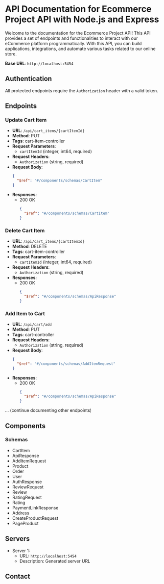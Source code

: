 

# API Documentation for Ecommerce Project API with Node.js and Express

Welcome to the documentation for the Ecommerce Project API! This API provides a set of endpoints and functionalities to interact with our eCommerce platform programmatically. With this API, you can build applications, integrations, and automate various tasks related to our online store.

**Base URL**: `http://localhost:5454`

## Authentication

All protected endpoints require the `Authorization` header with a valid token.

## Endpoints

### Update Cart Item

- **URL**: `/api/cart_items/{cartItemId}`
- **Method**: PUT
- **Tags**: cart-item-controller
- **Request Parameters**:
  - `cartItemId` (integer, int64, required)
- **Request Headers**:
  - `Authorization` (string, required)
- **Request Body**:
  ```json
  {
    "$ref": "#/components/schemas/CartItem"
  }
  ```
- **Responses**:
  - 200 OK
    ```json
    {
      "$ref": "#/components/schemas/CartItem"
    }
    ```

### Delete Cart Item

- **URL**: `/api/cart_items/{cartItemId}`
- **Method**: DELETE
- **Tags**: cart-item-controller
- **Request Parameters**:
  - `cartItemId` (integer, int64, required)
- **Request Headers**:
  - `Authorization` (string, required)
- **Responses**:
  - 200 OK
    ```json
    {
      "$ref": "#/components/schemas/ApiResponse"
    }
    ```

### Add Item to Cart

- **URL**: `/api/cart/add`
- **Method**: PUT
- **Tags**: cart-controller
- **Request Headers**:
  - `Authorization` (string, required)
- **Request Body**:
  ```json
  {
    "$ref": "#/components/schemas/AddItemRequest"
  }
  ```
- **Responses**:
  - 200 OK
    ```json
    {
      "$ref": "#/components/schemas/ApiResponse"
    }
    ```

... (continue documenting other endpoints)

## Components

### Schemas

- CartItem
- ApiResponse
- AddItemRequest
- Product
- Order
- User
- AuthResponse
- ReviewRequest
- Review
- RatingRequest
- Rating
- PaymentLinkResponse
- Address
- CreateProductRequest
- PageProduct

## Servers

- Server 1:
  - URL: `http://localhost:5454`
  - Description: Generated server URL

## Contact


